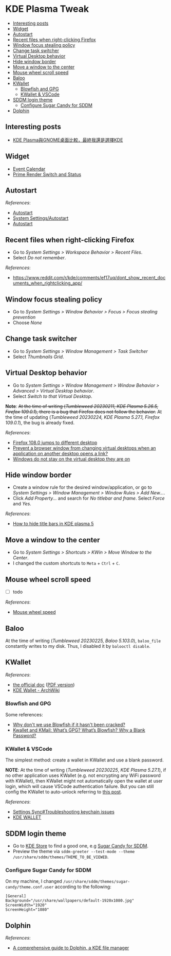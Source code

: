 # KDE Plasma Tweak

- [Interesting posts](#interesting-posts)
- [Widget](#widget)
- [Autostart](#autostart)
- [Recent files when right-clicking Firefox](#recent-files-when-right-clicking-firefox)
- [Window focus stealing policy](#window-focus-stealing-policy)
- [Change task switcher](#change-task-switcher)
- [Virtual Desktop behavior](#virtual-desktop-behavior)
- [Hide window border](#hide-window-border)
- [Move a window to the center](#move-a-window-to-the-center)
- [Mouse wheel scroll speed](#mouse-wheel-scroll-speed)
- [Baloo](#baloo)
- [KWallet](#kwallet)
  - [Blowfish and GPG](#blowfish-and-gpg)
  - [KWallet \& VSCode](#kwallet--vscode)
- [SDDM login theme](#sddm-login-theme)
  - [Configure Sugar Candy for SDDM](#configure-sugar-candy-for-sddm)
- [Dolphin](#dolphin)

## Interesting posts

- [KDE Plasma與GNOME桌面比較，最終我還是選擇KDE](https://ivonblog.com/posts/kde-plasma-gnome-comparison/)

## Widget

- [Event Calendar](https://store.kde.org/p/998901)
- [Prime Render Switch and Status](https://store.kde.org/p/1425330)

## Autostart

*References*:

- [Autostart](https://userbase.kde.org/System_Settings/Startup_and_Shutdown#Autostart)
- [System Settings/Autostart](https://userbase.kde.org/System_Settings/Autostart)
- [Autostart](https://docs.kde.org/stable5/en/plasma-workspace/kcontrol/autostart/index.html)

## Recent files when right-clicking Firefox

- Go to *System Settings > Workspace Behavior > Recent Files*.
- Select *Do not remember*.

*References*:

- https://www.reddit.com/r/kde/comments/ef17uq/dont_show_recent_documents_when_rightclicking_app/

## Window focus stealing policy

- Go to *System Settings > Window Behavior > Focus > Focus stealing prevention*
- Choose *None*

## Change task switcher

- Go to *System Settings > Window Management > Task Switcher*
- Select *Thumbnails Grid*.

## Virtual Desktop behavior

- Go to *System Settings > Window Management > Window Behavior > Advanced > Virtual Desktop behavior*.
- Select *Switch to that Virtual Desktop*.

**Note**: ~~At the time of writing (*Tumbleweed 20230211, KDE Plasma 5.26.5, Firefox 109.0.1*), there is a bug that Firefox does not follow the behavior.~~ At the time of updating (*Tumbleweed 20230224, KDE Plasma 5.27.1, Firefox 109.0.1*), the bug is already fixed.

*References*:

- [Firefox 108.0 jumps to different desktop](https://askubuntu.com/questions/1445505/firefox-108-0-jumps-to-different-desktop)
- [Prevent a browser window from changing virtual desktops when an application on another desktop opens a link?](https://www.reddit.com/r/kde/comments/zm6gag/prevent_a_browser_window_from_changing_virtual/)
- [Windows do not stay on the virtual desktop they are on](https://bugs.kde.org/show_bug.cgi?id=462996)

## Hide window border

- Create a window rule for the desired window/application, or go to *System Settings > Window Management > Window Rules > Add New...*.
- Click *Add Property...* and search for *No titlebar and frame*. Select *Force* and *Yes*.

*References*:

- [How to hide title bars in KDE plasma 5](https://medium.com/@CodyReichert/how-to-hide-title-bars-in-kde-plasma-5-348e0df4087f)

## Move a window to the center

- Go to *System Settings > Shortcuts > KWin > Move Window to the Center*.
- I changed the custom shortcuts to `Meta` + `Ctrl` + `C`.

## Mouse wheel scroll speed

- [ ] todo

*References*:

- [Mouse wheel speed](https://forum.kde.org/viewtopic.php?t=160416)

## Baloo

At the time of writing (*Tumbleweed 20230225, Baloo 5.103.0*), `baloo_file` constantly writes to my disk. Thus, I disabled it by `balooctl disable`.

## KWallet

*References*:

- [the official doc]( https://docs.kde.org/trunk5/en/kwalletmanager/kwallet5/index.html ) ([PDF version]( https://docs.kde.org/stable5/en/kwalletmanager/kwallet5/kwallet5.pdf ))
- [KDE Wallet - ArchWiki]( https://wiki.archlinux.org/title/KDE_Wallet )

### Blowfish and GPG

Some references:

- [Why don't we use Blowfish if it hasn't been cracked?](https://crypto.stackexchange.com/questions/87278/why-dont-we-use-blowfish-if-it-hasnt-been-cracked)
- [Kwallet and KMail: What’s GPG? What’s Blowfish? Why a Blank Password?](https://forums.opensuse.org/t/kwallet-and-kmail-whats-gpg-whats-blowfish-why-a-blank-password/113770)

### KWallet & VSCode

The simplest method: create a wallet in KWallet and use a blank password.

**NOTE**: At the time of writing (*Tumbleweed 20230225*, *KDE Plasma 5.27.1*), if no other application uses KWallet (e.g. not encrypting any WiFi password with KWallet), then KWallet might not automatically open the wallet at user login, which will cause VSCode authentication failure. But you can still config the KWallet to auto-unlock referring to [this post](https://gist.github.com/Trucido/b788017a18e1189e6703e42315e8829c).

*References*:

- [Settings Sync#Troubleshooting keychain issues](https://code.visualstudio.com/docs/editor/settings-sync#_linux)
- [KDE WALLET](https://github.com/microsoft/vscode/issues/104319)

## SDDM login theme

- Go to [KDE Store](https://store.kde.org/browse?cat=101&ord=rating) to find a good one, e.g [Sugar Candy for SDDM](https://store.kde.org/p/1312658).
- Preview the theme via `sddm-greeter --test-mode --theme /usr/share/sddm/themes/THEME_TO_BE_VIEWED`.

### Configure Sugar Candy for SDDM

On my machine, I changed `/usr/share/sddm/themes/sugar-candy/theme.conf.user` according to the following:

```properties
[General]
Background="/usr/share/wallpapers/default-1920x1080.jpg"
ScreenWidth="1920"
ScreenHeight="1080"
```

## Dolphin

*References*:

- [A comprehensive guide to Dolphin, a KDE file manager](https://opensource.com/life/15/8/comprehensive-guide-dolphin-file-manager)
